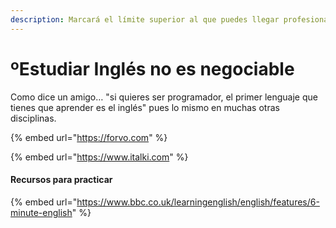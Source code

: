 ```yaml
---
description: Marcará el límite superior al que puedes llegar profesionalmente
---
```


# ºEstudiar Inglés no es negociable

Como dice un amigo… "si quieres ser programador, el primer lenguaje que tienes que aprender es el inglés" pues lo mismo en muchas otras disciplinas.

{% embed url="https://forvo.com" %}

{% embed url="https://www.italki.com" %}

#### Recursos para practicar

{% embed url="https://www.bbc.co.uk/learningenglish/english/features/6-minute-english" %}


